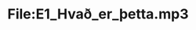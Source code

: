 ---
title: File:E1_Hvað_er_þetta.mp3
recording of: Hvað er þetta?
reading speed: slow
speaker: E
license: CC0
---